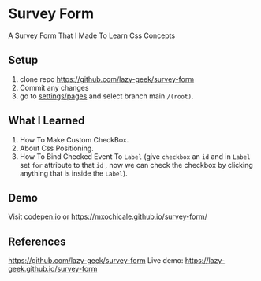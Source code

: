 # Survey Form

A Survey Form That I Made To Learn Css Concepts

## Setup
1. clone repo https://github.com/lazy-geek/survey-form
2. Commit any changes
3. go to [settings/pages](https://github.com/mxochicale/survey-form/settings/pages) and select branch main `/(root)`. 

## What I Learned

1. How To Make Custom CheckBox.
2. About Css Positioning.
3. How To Bind Checked Event To `Label` (give `checkbox` an `id` and in `Label` set `for` attribute to that `id` , now we can check the checkbox by clicking anything that is inside the `Label`).

## Demo
Visit [codepen.io](https://codepen.io/abrar-malek/full/poeMBZd) or https://mxochicale.github.io/survey-form/


## References
https://github.com/lazy-geek/survey-form
Live demo: https://lazy-geek.github.io/survey-form
